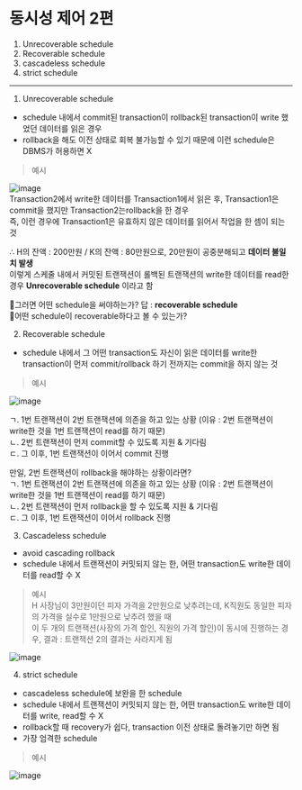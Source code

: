 # 동시성 제어 2편

1. Unrecoverable schedule
2. Recoverable schedule
3. cascadeless schedule  
4. strict schedule  
***

1. Unrecoverable schedule
- schedule 내에서 commit된 transaction이 rollback된 transaction이 write 했었던 데이터를 읽은 경우
- rollback을 해도 이전 상태로 회복 불가능할 수 있기 때문에 이런 schedule은 DBMS가 허용하면 X

> 예시    

![image](https://github.com/mithzinf/DB-Study/assets/124668883/0b51a8c0-6113-4c5a-b1c4-a1442359e4f8)  
Transaction2에서 write한 데이터를 Transaction1에서 읽은 후, Transaction1은 commit을 했지만 Transaction2는rollback을 한 경우  
즉, 이런 경우에 Transaction1은 유효하지 않은 데이터를 읽어서 작업을 한 셈이 되는 것

∴ H의 잔액 : 200만원 / K의 잔액 : 80만원으로, 20만원이 공중분해되고 **데이터 불일치 발생**  
이렇게 스케줄 내에서 커밋된 트랜잭션이 롤백된 트랜잭션의 write한 데이터를 read한 경우 **Unrecoverable schedule** 이라고 함  

🤯그러면 어떤 schedule을 써야하는가? 답 : **recoverable schedule**  
🤯어떤 schedule이 recoverable하다고 볼 수 있는가?


2. Recoverable schedule  
- schedule 내에서 그 어떤 transaction도 자신이 읽은 데이터를 write한 transaction이 먼저 commit/rollback 하기 전까지는 commit을 하지 않는 것  
  

> 예시

![image](https://github.com/mithzinf/DB-Study/assets/124668883/5154f02a-b366-4212-b741-784bddf48551)    

ㄱ. 1번 트랜잭션이 2번 트랜잭션에 의존을 하고 있는 상황 (이유 : 2번 트랜잭션이 write한 것을 1번 트랜잭션이 read를 하기 때문)    
ㄴ. 2번 트랜잭션이 먼저 commit할 수 있도록 지원 & 기다림     
ㄷ. 그 이후, 1번 트랜잭션이 이어서 commit 진행

만일, 2번 트랜잭션이 rollback을 해야하는 상황이라면?  
ㄱ. 1번 트랜잭션이 2번 트랜잭션에 의존을 하고 있는 상황 (이유 : 2번 트랜잭션이 write한 것을 1번 트랜잭션이 read를 하기 때문)   
ㄴ. 2번 트랜잭션이 먼저 rollback을 할 수 있도록 지원 & 기다림   
ㄷ. 그 이후, 1번 트랜잭션이 이어서 rollback 진행  


3. Cascadeless schedule
- avoid cascading rollback
- schedule 내에서 트랜잭션이 커밋되지 않는 한, 어떤 transaction도 write한 데이터를 read할 수 X  

> 예시  
> H 사장님이 3만원이던 피자 가격을 2만원으로 낮추려는데, K직원도 동일한 피자의 가격을 실수로 1만원으로 낮추려 했을 때  
> 이 두 개의 트랜잭션(사장의 가격 할인, 직원의 가격 할인)이 동시에 진행하는 경우, 결과 : 트랜잭션 2의 결과는 사라지게 됨  
 
![image](https://github.com/mithzinf/DB-Study/assets/124668883/2738bd03-a178-4d9a-b586-b7c4e73aae9d)


4. strict schedule
- cascadeless schedule에 보완을 한 schedule  
- schedule 내에서 트랜잭션이 커밋되지 않는 한, 어떤 transaction도 write한 데이터를 write, read할 수 X  
- rollback할 때 recovery가 쉽다, transaction 이전 상태로 돌려놓기만 하면 됨  
- 가장 엄격한 schedule  

> 예시  

![image](https://github.com/mithzinf/DB-Study/assets/124668883/04113333-ee1e-4e8b-8ec2-8089621c8f50)


   





   
